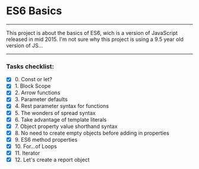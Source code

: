 # ES6 Basics

---

This project is about the basics of ES6, wich is a version of JavaScript released
in mid 2015. I'm not sure why this project is using a 9.5 year old version of JS...

---

### Tasks checklist:
[//]: # ("​" comes before every number because otherwise, the
numbers will be formatted like "i, ii, iii, iv, etc." instead
of "1, 2, 3, 4, etc.". "​" is a zero-width space)
- [X] ​0. Const or let?
- [X] ​1. Block Scope
- [X] ​2. Arrow functions
- [X] ​3. Parameter defaults
- [X] ​4. Rest parameter syntax for functions
- [X] ​5. The wonders of spread syntax
- [X] ​6. Take advantage of template literals
- [X] ​7. Object property value shorthand syntax
- [X] ​8. No need to create empty objects before adding in properties
- [X] ​9. ES6 method properties
- [X] ​10. For...of Loops
- [X] ​11. Iterator
- [X] ​12. Let's create a report object
